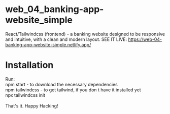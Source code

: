 # web_04_banking-app-website_simple
React/Tailwindcss (frontend) - a banking website designed to be responsive and intuitive, with a clean and modern layout.
SEE IT LIVE: https://web-04-banking-app-website-simple.netlify.app/

# Installation
Run: </br>
npm start - to download the necessary dependencies </br>
npm tailwindcss - to get tailwind, if you don t have it installed yet </br>
npx tailwindcss init </br>
</br>
That's it. Happy Hacking! 
